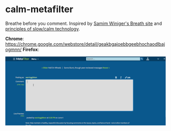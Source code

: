 # calm-metafilter

Breathe before you comment. Inspired by [Samim Winiger's Breath site](https://samim.io/breath/) and [principles of slow/calm technology](https://www.are.na/emanuel-f/slow-technology-locally-grown-and-grass-fed-1515708893).

**Chrome**: https://chrome.google.com/webstore/detail/geakbgajoebbgeebhochaodlbajogmnn/
**Firefox**: 

![extension gif](https://github.com/emanuelfeld/calm-metafilter/raw/master/example.gif)
